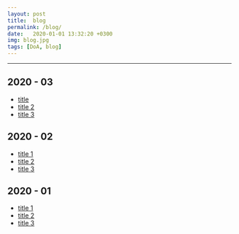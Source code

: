 ```yaml
---
layout: post
title:  blog
permalink: /blog/
date:   2020-01-01 13:32:20 +0300
img: blog.jpg
tags: [DoA, blog]
---
```


---


## 2020 - 03

- <a href="https://userdoa.github.io/blog/title/">title</a>
- <a href="https://userdoa.github.io/blog/">title 2</a>
- <a href="https://userdoa.github.io/blog/">title 3</a>


## 2020 - 02

- <a href="https://userdoa.github.io/blog/">title 1</a>
- <a href="https://userdoa.github.io/blog/">title 2</a>
- <a href="https://userdoa.github.io/blog/">title 3</a>


## 2020 - 01

- <a href="https://userdoa.github.io/blog/">title 1</a>
- <a href="https://userdoa.github.io/blog/">title 2</a>
- <a href="https://userdoa.github.io/blog/">title 3</a>

